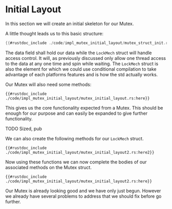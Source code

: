 # Initial Layout

In this section we will create an initial skeleton for our Mutex.

A little thought leads us to this basic structure:

```rust
{{#rustdoc_include ./code/impl_mutex_initial_layout/mutex_struct_init.rs}}
```

The data field shall hold our data while the `LockMech` struct will handle access control. It will, as previously discussed only allow one thread access to the data at any one time and spin while waiting. The `LockMech` struct is also the element for which we could use conditional compilation to take advantage of each platforms features and is how the std actually works.

Our Mutex will also need some methods:

```rust, ignore
{{#rustdoc_include ./code/impl_mutex_initial_layout/mutex_initial_layout.rs:here}}
```
This gives us the core functionality expected from a Mutex. This should be enough for our purpose and can easily be expanded to give further functionality.

TODO  Sized, pub

We can also create the following methods for our `LockMech` struct.

```rust, ignore
{{#rustdoc_include ./code/impl_mutex_initial_layout/mutex_initial_layout2.rs:here2}}
```

Now using these functions we can now complete the bodies of our associated methods on the Mutex struct.

```rust, ignore
{{#rustdoc_include ./code/impl_mutex_initial_layout/mutex_initial_layout2.rs:here}}
```

Our Mutex is already looking good and we have only just begun. However we already have several problems to address that we should fix before go further.
